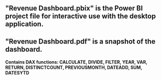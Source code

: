 ## "Revenue Dashboard.pbix" is the Power BI project file for interactive use with the desktop application.

## "Revenue Dashboard.pdf" is a snapshot of the dashboard.
#### Contains DAX functions: CALCULATE, DIVIDE, FILTER, YEAR, VAR, RETURN, DISTINCTCOUNT, PREVIOUSMONTH, DATEADD, SUM, DATESYTD
